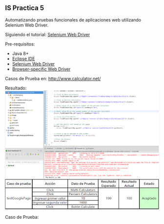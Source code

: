 
## **IS Practica 5**
Automatizando pruebas funcionales de aplicaciones web utilizando Selenium Web Driver. 

Siguiendo el tutorial: [Selenium Web Driver](https://www.tutorialspoint.com/selenium/selenium_webdriver.htm)

Pre-requisitos: 
*   Java 8+
*   [Eclipse IDE](https://www.eclipse.org/downloads/packages/release/mars/r/eclipse-ide-java-ee-developers) 
*   [Selenium Web Driver]( https://www.selenium.dev/)
*   [Browser-specific Web Driver](https://www.selenium.dev/documentation/en/webdriver/driver_requirements/)

Casos de Prueba en: http://www.calculator.net/

Resultado:
![prueba](image/screenshotResult.png)
![prueba](image/casoPrueba.png)

Caso de Prueba:
